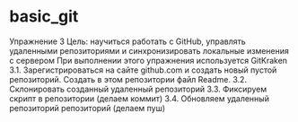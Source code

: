 # basic_git
Упражнение 3
Цель: научиться работать с GitHub, управлять удаленными репозиториями и синхронизировать локальные изменения с сервером
При выполнении этого упражнения используется GitKraken
3.1. Зарегистрироваться на сайте github.com и создать новый пустой репозиторий. Создать в этом репозитории файл Readme.
3.2. Склонировать созданный удаленный репозиторий
3.3. Фиксируем скрипт в репозитории (делаем коммит)
3.4. Обновляем удаленный репозиторий репозиторий (делаем пуш)
